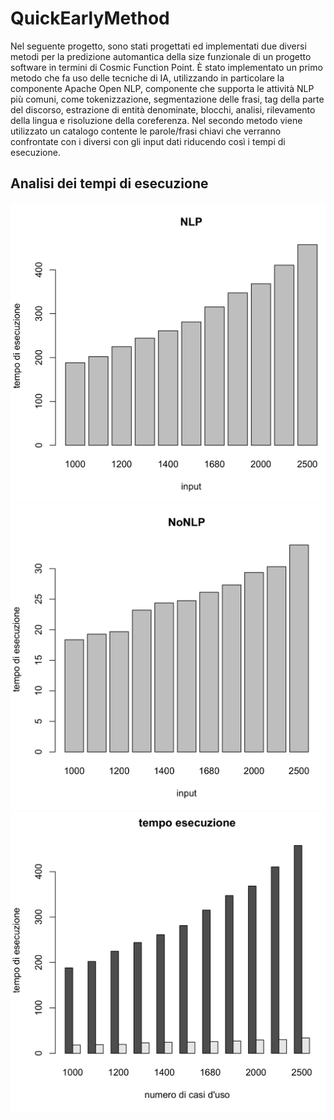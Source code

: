 # QuickEarlyMethod

Nel seguente progetto, sono stati progettati ed implementati due diversi metodi per la predizione automantica della size funzionale di un progetto software in termini di Cosmic Function Point.
È stato implementato un primo metodo che fa uso delle tecniche di IA, utilizzando in particolare la componente Apache Open NLP, componente che supporta le attività NLP più comuni, come tokenizzazione, segmentazione delle frasi, tag della parte del discorso, estrazione di entità denominate, blocchi, analisi, rilevamento della lingua e risoluzione della coreferenza.
Nel secondo metodo viene utilizzato un catalogo contente le parole/frasi chiavi che verranno confrontate con i diversi con gli input dati riducendo così i tempi di esecuzione.

## Analisi dei tempi di esecuzione
![Image description](https://github.com/antoniopizza/QuickEarlyMethod/blob/master/grafici/s/NLP.png)
![Image description](https://github.com/antoniopizza/QuickEarlyMethod/blob/master/grafici/s/NoNLP.png)
![Image description](https://github.com/antoniopizza/QuickEarlyMethod/blob/master/grafici/s/NLP%20vs%20NoNLP.png)
